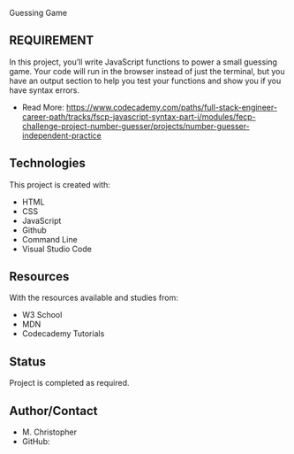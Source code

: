 Guessing Game

## REQUIREMENT

In this project, you’ll write JavaScript functions to power a small guessing game. Your code will run in the browser instead of just the terminal, but you have an output section to help you test your functions and show you if you have syntax errors.

* Read More: https://www.codecademy.com/paths/full-stack-engineer-career-path/tracks/fscp-javascript-syntax-part-i/modules/fecp-challenge-project-number-guesser/projects/number-guesser-independent-practice

## Technologies
This project is created with:
* HTML
* CSS
* JavaScript
* Github
* Command Line
* Visual Studio Code

## Resources
With the resources available and studies from:
* W3 School
* MDN
* Codecademy Tutorials

## Status
Project is completed as required.

## Author/Contact
* M. Christopher
* GitHub: 